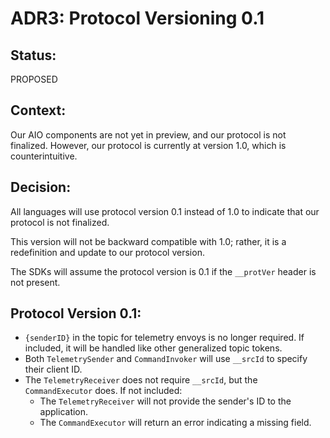 # ADR3: Protocol Versioning 0.1

## Status: 

PROPOSED

## Context: 

Our AIO components are not yet in preview, and our protocol is not finalized. However, our protocol is currently at version 1.0, which is counterintuitive.

## Decision: 

All languages will use protocol version 0.1 instead of 1.0 to indicate that our protocol is not finalized. 

This version will not be backward compatible with 1.0; rather, it is a redefinition and update to our protocol version. 

The SDKs will assume the protocol version is 0.1 if the `__protVer` header is not present.

## Protocol Version 0.1:
  - `{senderID}` in the topic for telemetry envoys is no longer required. If included, it will be handled like other generalized topic tokens.
  - Both `TelemetrySender` and `CommandInvoker` will use `__srcId` to specify their client ID.
  - The `TelemetryReceiver` does not require `__srcId`, but the `CommandExecutor` does. If not included:
    - The `TelemetryReceiver` will not provide the sender's ID to the application.
    - The `CommandExecutor` will return an error indicating a missing field. 


